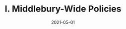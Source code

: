---
slug: "/pages/iii.-policies-for-the-language-schools/b.-academic-policies/b.6-master-of-arts"
date: "2021-05-01"
title: "I. Middlebury-Wide Policies"
---